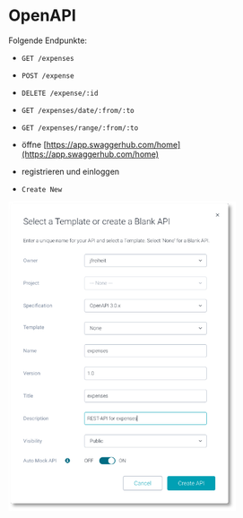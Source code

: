 # OpenAPI

Folgende Endpunkte:

- `GET /expenses`
- `POST /expense`
- `DELETE /expense/:id`
- `GET /expenses/date/:from/:to`
- `GET /expenses/range/:from/:to`


- öffne [https://app.swaggerhub.com/home](https://app.swaggerhub.com/home)
- registrieren und einloggen
- `Create New`

![openapi](./files/300_openapi.png)

